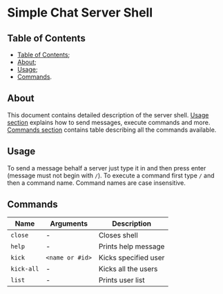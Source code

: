 # Simple Chat Server Shell

## Table of Contents

- [Table of Contents](#table-of-contents);
- [About](#about);
- [Usage](#usage);
- [Commands](#commands).

## About

This document contains detailed description of the server shell.
[Usage section](#usage) explains how to send messages, execute commands and more.
[Commands section](#commands) contains table describing all the commands available.

## Usage

To send a message behalf a server just type it in and then press enter (message must
not begin with `/`). To execute a command first type `/` and then a command name.
Command names are case insensitive.

## Commands

| Name       | Arguments       | Description          |
|------------|-----------------|----------------------|
| `close`    | -               | Closes shell         |
| `help`     | -               | Prints help message  |
| `kick`     | `<name or #id>` | Kicks specified user |
| `kick-all` | -               | Kicks all the users  |
| `list`     | -               | Prints user list     |
